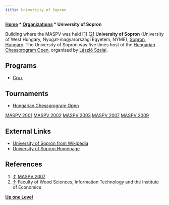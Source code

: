 ```yaml
---
title: University of Sopron
---
```

**[Home](Home "Home") \* [Organizations](Organizations "Organizations") \* University of Sopron**



 [](File:UniversityofSopron.jpg) Building where the MASPV was held <a id="cite-note-1" href="#cite-ref-1">[1]</a> <a id="cite-note-2" href="#cite-ref-2">[2]</a> 
**University of Sopron** (University of West Hungary, Nyugat-magyarországi Egyetem, NYME), [Sopron](https://en.wikipedia.org/wiki/Sopron), [Hungary](https://en.wikipedia.org/wiki/Hungary). The University of Sopron was five times host of the [Hungarian Chessprogram Open](Hungarian_Chessprogram_Open "Hungarian Chessprogram Open"), organized by [László Szalai](L%C3%A1szl%C3%B3_Szalai "László Szalai"). 



## Programs


* [Crux](Crux "Crux")


## Tournaments


* [Hungarian Chessprogram Open](Hungarian_Chessprogram_Open "Hungarian Chessprogram Open")


 [MASPV 2001](MASPV_2001 "MASPV 2001")
 [MASPV 2002](MASPV_2002 "MASPV 2002")
 [MASPV 2003](MASPV_2003 "MASPV 2003")
 [MASPV 2007](MASPV_2007 "MASPV 2007")
 [MASPV 2009](MASPV_2009 "MASPV 2009")
## External Links


* [University of Sopron from Wikipedia](https://en.wikipedia.org/wiki/University_of_Sopron)
* [University of Sopron Homepage](http://www.uniwest.hu/index.php/458/?&L=4)


## References


1. <a id="cite-ref-1" href="#cite-note-1">↑</a> [MASPV 2007](http://titanic.nyme.hu/~wyx/maspv2007/)
2. <a id="cite-ref-2" href="#cite-note-2">↑</a> Faculty of Wood Sciences, Information Technology and the Institute of Economics

**[Up one Level](Organizations "Organizations")**







 
